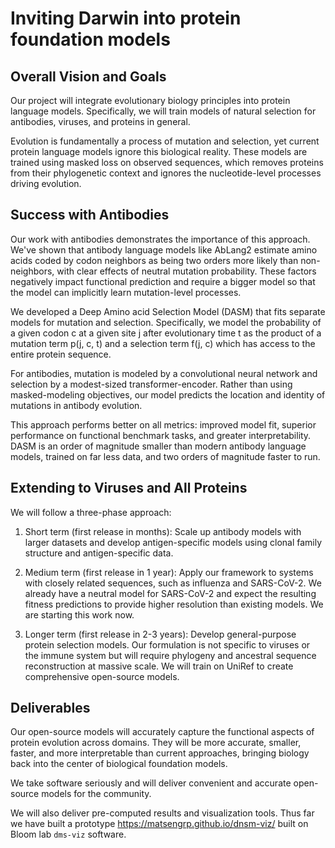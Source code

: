 # Inviting Darwin into protein foundation models

## Overall Vision and Goals
Our project will integrate evolutionary biology principles into protein language models. Specifically, we will train models of natural selection for antibodies, viruses, and proteins in general.

Evolution is fundamentally a process of mutation and selection, yet current protein language models ignore this biological reality. These models are trained using masked loss on observed sequences, which removes proteins from their phylogenetic context and ignores the nucleotide-level processes driving evolution.

## Success with Antibodies
Our work with antibodies demonstrates the importance of this approach. We've shown that antibody language models like AbLang2 estimate amino acids coded by codon neighbors as being two orders more likely than non-neighbors, with clear effects of neutral mutation probability. These factors negatively impact functional prediction and require a bigger model so that the model can implicitly learn mutation-level processes.

We developed a Deep Amino acid Selection Model (DASM) that fits separate models for mutation and selection. Specifically, we model the probability of a given codon c at a given site j after evolutionary time t as the product of a mutation term p(j, c, t) and a selection term f(j, c) which has access to the entire protein sequence.

For antibodies, mutation is modeled by a convolutional neural network and selection by a modest-sized transformer-encoder. Rather than using masked-modeling objectives, our model predicts the location and identity of mutations in antibody evolution.

This approach performs better on all metrics: improved model fit, superior performance on functional benchmark tasks, and greater interpretability. DASM is an order of magnitude smaller than modern antibody language models, trained on far less data, and two orders of magnitude faster to run.

## Extending to Viruses and All Proteins
We will follow a three-phase approach:

1. Short term (first release in months): Scale up antibody models with larger datasets and develop antigen-specific models using clonal family structure and antigen-specific data.

2. Medium term (first release in 1 year): Apply our framework to systems with closely related sequences, such as influenza and SARS-CoV-2. We already have a neutral model for SARS-CoV-2 and expect the resulting fitness predictions to provide higher resolution than existing models. We are starting this work now.

3. Longer term (first release in 2-3 years): Develop general-purpose protein selection models. Our formulation is not specific to viruses or the immune system but will require phylogeny and ancestral sequence reconstruction at massive scale. We will train on UniRef to create comprehensive open-source models.

## Deliverables

Our open-source models will accurately capture the functional aspects of protein evolution across domains. They will be more accurate, smaller, faster, and more interpretable than current approaches, bringing biology back into the center of biological foundation models.

We take software seriously and will deliver convenient and accurate open-source models for the community.

We will also deliver pre-computed results and visualization tools. Thus far we have built a prototype https://matsengrp.github.io/dnsm-viz/ built on Bloom lab `dms-viz` software.
